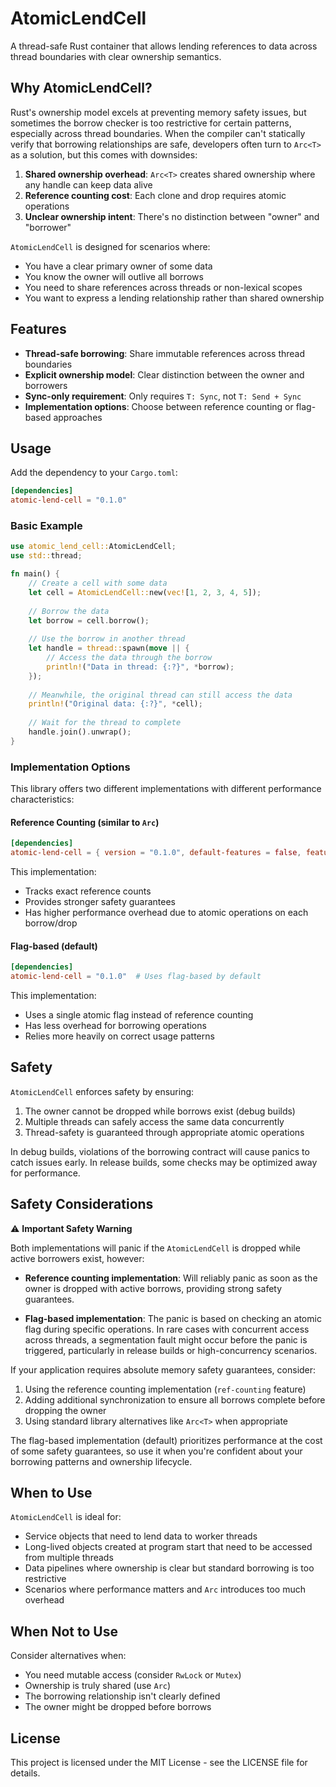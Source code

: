 # AtomicLendCell

A thread-safe Rust container that allows lending references to data across thread boundaries with clear ownership semantics.

## Why AtomicLendCell?

Rust's ownership model excels at preventing memory safety issues, but sometimes the borrow checker is too restrictive for certain patterns, especially across thread boundaries. When the compiler can't statically verify that borrowing relationships are safe, developers often turn to `Arc<T>` as a solution, but this comes with downsides:

1. **Shared ownership overhead**: `Arc<T>` creates shared ownership where any handle can keep data alive
2. **Reference counting cost**: Each clone and drop requires atomic operations
3. **Unclear ownership intent**: There's no distinction between "owner" and "borrower"

`AtomicLendCell` is designed for scenarios where:
- You have a clear primary owner of some data
- You know the owner will outlive all borrows
- You need to share references across threads or non-lexical scopes
- You want to express a lending relationship rather than shared ownership

## Features

- **Thread-safe borrowing**: Share immutable references across thread boundaries
- **Explicit ownership model**: Clear distinction between the owner and borrowers
- **Sync-only requirement**: Only requires `T: Sync`, not `T: Send + Sync`
- **Implementation options**: Choose between reference counting or flag-based approaches

## Usage

Add the dependency to your `Cargo.toml`:

```toml
[dependencies]
atomic-lend-cell = "0.1.0"
```

### Basic Example

```rust
use atomic_lend_cell::AtomicLendCell;
use std::thread;

fn main() {
    // Create a cell with some data
    let cell = AtomicLendCell::new(vec![1, 2, 3, 4, 5]);
    
    // Borrow the data
    let borrow = cell.borrow();
    
    // Use the borrow in another thread
    let handle = thread::spawn(move || {
        // Access the data through the borrow
        println!("Data in thread: {:?}", *borrow);
    });
    
    // Meanwhile, the original thread can still access the data
    println!("Original data: {:?}", *cell);
    
    // Wait for the thread to complete
    handle.join().unwrap();
}
```

### Implementation Options

This library offers two different implementations with different performance characteristics:

#### Reference Counting (similar to `Arc`)

```toml
[dependencies]
atomic-lend-cell = { version = "0.1.0", default-features = false, features = ["ref-counting"] }
```

This implementation:
- Tracks exact reference counts
- Provides stronger safety guarantees
- Has higher performance overhead due to atomic operations on each borrow/drop

#### Flag-based (default)

```toml
[dependencies]
atomic-lend-cell = "0.1.0"  # Uses flag-based by default
```

This implementation:
- Uses a single atomic flag instead of reference counting
- Has less overhead for borrowing operations
- Relies more heavily on correct usage patterns

## Safety

`AtomicLendCell` enforces safety by ensuring:

1. The owner cannot be dropped while borrows exist (debug builds)
2. Multiple threads can safely access the same data concurrently
3. Thread-safety is guaranteed through appropriate atomic operations

In debug builds, violations of the borrowing contract will cause panics to catch issues early. In release builds, some checks may be optimized away for performance.

## Safety Considerations

⚠️ **Important Safety Warning**

Both implementations will panic if the `AtomicLendCell` is dropped while active borrowers exist, however:

- **Reference counting implementation**: Will reliably panic as soon as the owner is dropped with active borrows, providing strong safety guarantees.

- **Flag-based implementation**: The panic is based on checking an atomic flag during specific operations. In rare cases with concurrent access across threads, a segmentation fault might occur before the panic is triggered, particularly in release builds or high-concurrency scenarios.

If your application requires absolute memory safety guarantees, consider:
1. Using the reference counting implementation (`ref-counting` feature)
2. Adding additional synchronization to ensure all borrows complete before dropping the owner
3. Using standard library alternatives like `Arc<T>` when appropriate

The flag-based implementation (default) prioritizes performance at the cost of some safety guarantees, so use it when you're confident about your borrowing patterns and ownership lifecycle.

## When to Use

`AtomicLendCell` is ideal for:
- Service objects that need to lend data to worker threads
- Long-lived objects created at program start that need to be accessed from multiple threads
- Data pipelines where ownership is clear but standard borrowing is too restrictive
- Scenarios where performance matters and `Arc` introduces too much overhead

## When Not to Use

Consider alternatives when:
- You need mutable access (consider `RwLock` or `Mutex`)
- Ownership is truly shared (use `Arc`)
- The borrowing relationship isn't clearly defined
- The owner might be dropped before borrows

## License

This project is licensed under the MIT License - see the LICENSE file for details.